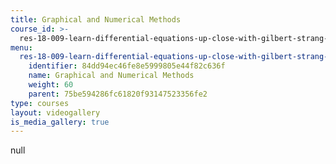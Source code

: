 ```yaml
---
title: Graphical and Numerical Methods
course_id: >-
  res-18-009-learn-differential-equations-up-close-with-gilbert-strang-and-cleve-moler-fall-2015
menu:
  res-18-009-learn-differential-equations-up-close-with-gilbert-strang-and-cleve-moler-fall-2015:
    identifier: 84dd94ec46fe8e5999805e44f82c636f
    name: Graphical and Numerical Methods
    weight: 60
    parent: 75be594286fc61820f93147523356fe2
type: courses
layout: videogallery
is_media_gallery: true
---
```

null